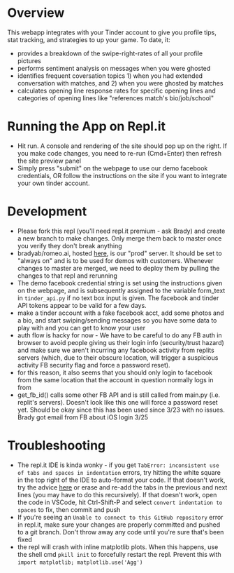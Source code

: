 # Overview

This webapp integrates with your Tinder account to give you profile tips, stat tracking, and strategies to up your game. To date, it: 
- provides a breakdown of the swipe-right-rates of all your profile pictures
- performs sentiment analysis on messages when you were ghosted
- identifies frequent coversation topics 1) when you had extended conversation with matches, and 2) when you were ghosted by matches
- calculates opening line response rates for specific opening lines and categories of opening lines like "references match's bio/job/school" 


# Running the App on Repl.it
- Hit run. A console and rendering of the site should pop up on the right. If you make code changes, you need to re-run (Cmd+Enter) then refresh the site preview panel
- Simply press "submit" on the webpage to use our demo facebook credentials, OR follow the instructions on the site if you want to integrate your own tinder account.

# Development
- Please fork this repl (you'll need repl.it premium - ask Brady) and create a new branch to make changes. Only merge them back to master once you verify they don't break anything
- bradyab/romeo.ai, hosted [here](https://romeoai.bradyab.repl.co), is our "prod" server. It should be set to "always on" and is to be used for demos with customers. Whenever changes to master are merged, we need to deploy them by pulling the changes to that repl and rerunning 
- The demo facebook credential string is set using the instructions given on the webpage, and is subsequently assigned to the variable form_text in `tinder_api.py` if no text box input is given. The facebook and tinder API tokens appear to be valid for a few days.
- make a tinder account with a fake facebook acct, add some photos and a bio, and start swiping/sending messages so you have some data to play with and you can get to know your user
- auth flow is hacky for now - We have to be careful to do any FB auth in browser to avoid people giving us their login info (security/trust hazard) and make sure we aren't incurring any facebook activity from replits servers (which, due to their obscure location, will trigger a suspicious activity FB security flag and force a password reset).
- for this reason, it also seems that you should only login to facebook from the same location that the account in question normally logs in from
- get_fb_id() calls some other FB API and is still called from main.py (i.e. replit's servers). Doesn't look like this one will force a password reset yet. Should be okay since this has been used since 3/23 with no issues. Brady got email from FB about iOS login 3/25

# Troubleshooting
- The repl.it IDE is kinda wonky - if you get `TabError: inconsistent use of tabs and spaces in indentation` errors, try hitting the white square in the top right of the IDE to auto-format your code. If that doesn't work, try the advice [here](https://replit.com/talk/ask/TabError-inconsistent-use-of-tabs-and-spaces-in-indentation/53231) or erase and re-add the tabs in the previous and next lines (you may have to do this recursively). If that doesn't work, open the code in VSCode, hit Ctrl-Shift-P and select `convert indentation to spaces` to fix, then commit and push
- If you're seeing an `Unable to connect to this GitHub repository` error in repl.it, make sure your changes are properly committed and pushed to a git branch. Don't throw away any code until you're sure that's been fixed
- the repl will crash with inline matplotlib plots. When this happens, use the shell cmd `pkill init` to forcefully restart the repl. Prevent this with `import matplotlib; matplotlib.use('Agg')`
